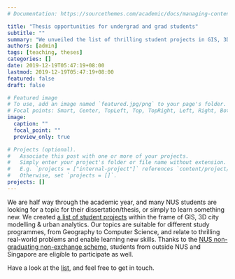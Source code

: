 ```yaml
---
# Documentation: https://sourcethemes.com/academic/docs/managing-content/

title: "Thesis opportunities for undergrad and grad students"
subtitle: ""
summary: "We unveiled the list of thrilling student projects in GIS, 3D city modelling, and urban analytics"
authors: [admin]
tags: [teaching, theses]
categories: []
date: 2019-12-19T05:47:19+08:00
lastmod: 2019-12-19T05:47:19+08:00
featured: false
draft: false

# Featured image
# To use, add an image named `featured.jpg/png` to your page's folder.
# Focal points: Smart, Center, TopLeft, Top, TopRight, Left, Right, BottomLeft, Bottom, BottomRight.
image:
  caption: ""
  focal_point: ""
  preview_only: true

# Projects (optional).
#   Associate this post with one or more of your projects.
#   Simply enter your project's folder or file name without extension.
#   E.g. `projects = ["internal-project"]` references `content/project/deep-learning/index.md`.
#   Otherwise, set `projects = []`.
projects: []
---
```


We are half way through the academic year, and many NUS students are looking for a topic for their dissertation/thesis, or simply to learn something new.
We created [a list of student projects](/teaching/#theses-dissertations-and-capstone-projects) within the frame of GIS, 3D city modelling & urban analytics.
Our topics are suitable for different study programmes, from Geography to Computer Science, and relate to thrilling real-world problems and enable learning new skills.
Thanks to the [NUS non-graduating non-exchange scheme](http://www.nus.edu.sg/registrar/education-at-nus/non-graduating-programme.html), students from outside NUS and Singapore are eligible to participate as well.

Have a look at the [list](/teaching/#theses-dissertations-and-capstone-projects), and feel free to get in touch.
